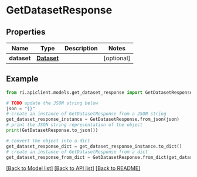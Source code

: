 # GetDatasetResponse


## Properties

Name | Type | Description | Notes
------------ | ------------- | ------------- | -------------
**dataset** | [**Dataset**](Dataset.md) |  | [optional] 

## Example

```python
from ri.apiclient.models.get_dataset_response import GetDatasetResponse

# TODO update the JSON string below
json = "{}"
# create an instance of GetDatasetResponse from a JSON string
get_dataset_response_instance = GetDatasetResponse.from_json(json)
# print the JSON string representation of the object
print(GetDatasetResponse.to_json())

# convert the object into a dict
get_dataset_response_dict = get_dataset_response_instance.to_dict()
# create an instance of GetDatasetResponse from a dict
get_dataset_response_from_dict = GetDatasetResponse.from_dict(get_dataset_response_dict)
```
[[Back to Model list]](../README.md#documentation-for-models) [[Back to API list]](../README.md#documentation-for-api-endpoints) [[Back to README]](../README.md)

